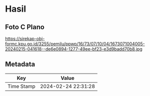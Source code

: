 # Hasil

## Foto C Plano

https://sirekap-obj-formc.kpu.go.id/3255/pemilu/ppwp/16/73/07/10/04/1673071004005-20240215-041618--de6e0894-1277-49ee-bf23-e3d9badd70b8.jpg


## Metadata

| Key        | Value               |
| ---------- | ------------------- |
| Time Stamp | 2024-02-24 22:31:28 |



